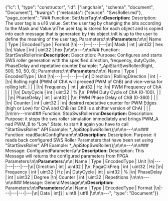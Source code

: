 {"lc": 1, "type": "constructor", "id": ["langchain", "schema", "document", "Document"], "kwargs": {"metadata": {"source": "SwsRoller.md"}, "page_content": "### Function: SetUserTag\n\n**Description:** Description: The user tag is a u16 value. Set the user tag by changing the bits according to the Mask and Value.\nThe user tag is stored for each object and is copied into each message that is generated by this object.\nIt is up to the user to define the meaning of the user tag. Parameters:\n\n**Parameters:**\n\n| Name | Type | EncodedType | Format |\n|---|---|---|---|\n| Mask | int | uint32 | hex |\n| Value | int | uint32 | hex |\n\n\n---\n\n### Function: StartSwsRoller\n\n**Description:** Description: Purpose: Configures and starts SWS roller generation with the specified direction, frequency, dutyCycle, PhaseDelay and repetative counter Example: *_ApiStartSwsRoller(Right, 500, 50, 50, 6); Parameters:\n\n**Parameters:**\n\n| Name | Type | EncodedType | Unit |\n|---|---|---|---|\n| Direction | RollingDirection | int | - |\n| Rolling right (PWM of ChA will preceed PWM of ChB) and vice-versa for rolling left. |  |  |  |\n| Frequency | int | uint32 | Hz |\n| PWM Frequency of ChA |  |  |  |\n| DutyCycle | int | uint32 | % |\n| PWM Duty Cycle of ChA (0-100). |  |  |  |\n| PhaseDelay | int | uint32 |  |\n| PWM Phase Delay of ChB (0-360) |  |  |  |\n| Counter | int | uint32 |  |\n| desired repetative counter for PWM Edges (high or Low) for ChA and ChB (as ChB is a shifter version of ChA) |  |  |  |\n\n\n---\n\n### Function: StopSwsRoller\n\n**Description:** Description: Purpose: it stops the sws roller simulation immediately and brings PWM_A nad PWM_B to \"Low\" State, to start it again you have to call \"StartSwsRoller\" API Example: *_ApiStopSwsRoller();\n\n\n---\n\n### Function: readBackConfigParam\n\n**Description:** Description: Purpose: it reads back configured SWS Roller Parameters that have been set using \"StartSwsRoller\" API Example: *_ApiStopSwsRoller();\n\n\n---\n\n### Message: ConfiguredParameters\n\n**Description:** Description:  This Message will returns the configured parameters from FPGA Parameters:\n\n**Parameters:**\n\n| Name | Type | EncodedType | Unit |\n|---|---|---|---|\n| Direction | int | uint32 |  |\n| FpgaClkFreq | int | uint32 | Hz |\n| Frequency | int | uint32 | Hz |\n| DutyCycle | int | uint32 | % |\n| PhaseDelay | int | uint32 | Degree |\n| Counter | int | uint32 | Repetitions |\n\n\n---\n\n### Message: GeneralMessage\n\n**Description:** Parameters:\n\n**Parameters:**\n\n| Name | Type | EncodedType | Format |\n|---|---|---|---|\n| Data | int[] | uint8 | utf8 |\n\n\n---", "type": "Document"}}